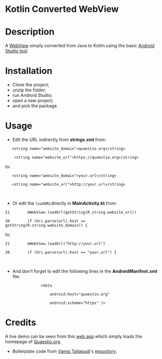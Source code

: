 # Kotlin Converted WebView

# Description
A [WebView](https://developer.android.com/guide/webapps/webview.html) simply converted from Java to Kotlin using the basic [Android Studio tool](https://developer.android.com/kotlin/get-started.html#convert-to-kotlin-code).

# Installation
* Clone the project;
* unzip the folder;
* run Android Studio;
* open a new project;
* and pick the package.

# Usage
* Edit the URL indirectly from **strings.xml** from:

`   <string name="website_domain">quaestio.org</string>`

`    <string name="website_url">https://quaestio.org</string>`

to:


`   <string name="website_domain">your.url</string>`

`   <string name="website_url">http://your.url</string>`

&nbsp;

* Or edit the `loadURL`directly in **MainActivity.kt** from:

`21        mWebView.loadUrl(getString(R.string.website_url))`

`30        if (Uri.parse(url).host == getString(R.string.website_domain)) {`

to:

`21        mWebView.loadUrl("http://your.url")`

`30        if (Uri.parse(url).host == "your.url") {`

&nbsp;

* And don't forget to edit the following lines in the **AndroidManifest.xml** file:

`                <data`

`                    android:host="quaestio.org"`

`                    android:scheme="https" />`

# Credits
A live demo can be seen from this [web app](https://play.google.com/store/apps/details?id=org.quaestio.quaestio.org) which simply loads the homepage of [Quaestio.org](https://quaestio.org/).
* Boilerplate code from [Vamsi Tallapudi](https://github.com/vamsitallapudi/create-android-app-for-website)'s [repository](https://github.com/vamsitallapudi/create-android-app-for-website).
